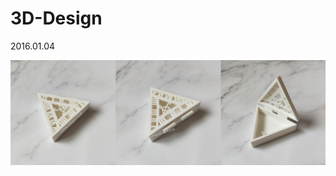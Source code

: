 # 3D-Design
2016.01.04

<img src="https://github.com/angel870326/3D-Design/blob/master/3D_Design_angel870326.jpg" width="2000">




